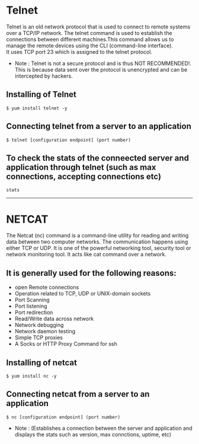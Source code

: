 # Telnet 

Telnet is an old network protocol that is used to connect to remote systems over a TCP/IP network. The telnet command is used to establish 
the connections between different machines.This command allows us to manage the remote devices using the CLI (command-line interface).  
It uses TCP port 23 which is assigned to the telnet protocol.

- Note : Telnet is not a secure protocol and is thus NOT RECOMMENDED!. This is because data sent over the protocol is unencrypted and can be intercepted by hackers.

## Installing of Telnet

    $ yum install telnet -y
    
## Connecting telnet from a server to an application

    $ telnet [configuration endpoint] (port number)
    
## To check the stats of the conneected server and application through telnet (such as max connections, accepting connections etc)

    stats


-------------------------------------------------------------------------------------------------------------------------------------------

# NETCAT

The Netcat (nc) command is a command-line utility for reading and writing data between two computer networks. The communication happens using either TCP or UDP.
It is one of the powerful networking tool, security tool or network monitoring tool. It acts like cat command over a network.

## It is generally used for the following reasons:

- open Remote connections
- Operation related to TCP, UDP or UNIX-domain sockets
- Port Scanning
- Port listening
- Port redirection
- Read/Write data across network
- Network debugging
- Network daemon testing
- Simple TCP proxies
- A Socks or HTTP Proxy Command for ssh

## Installing of netcat

    $ yum install nc -y
    
## Connecting netcat from a server to an application   

    $ nc [configuration endpoint] (port number)
   
- Note : (Establishes a connection between the server and application and displays the stats such as version, max connctions, uptime, etc)          
    
    
    
    
    
    
    
    
    
    
    
